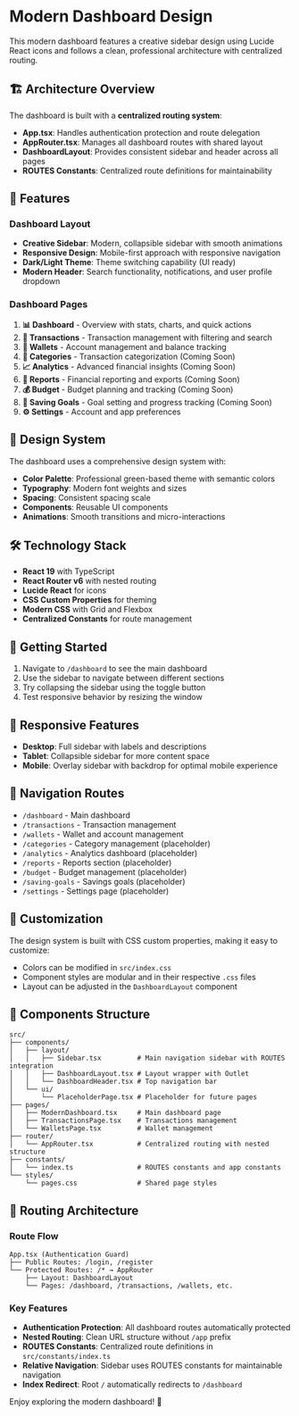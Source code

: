 # Modern Dashboard Design

This modern dashboard features a creative sidebar design using Lucide React icons and follows a clean, professional architecture with centralized routing.

## 🏗️ Architecture Overview

The dashboard is built with a **centralized routing system**:

- **App.tsx**: Handles authentication protection and route delegation
- **AppRouter.tsx**: Manages all dashboard routes with shared layout
- **DashboardLayout**: Provides consistent sidebar and header across all pages
- **ROUTES Constants**: Centralized route definitions for maintainability

## 🚀 Features

### Dashboard Layout

- **Creative Sidebar**: Modern, collapsible sidebar with smooth animations
- **Responsive Design**: Mobile-first approach with responsive navigation
- **Dark/Light Theme**: Theme switching capability (UI ready)
- **Modern Header**: Search functionality, notifications, and user profile dropdown

### Dashboard Pages

1. **📊 Dashboard** - Overview with stats, charts, and quick actions
2. **💸 Transactions** - Transaction management with filtering and search
3. **👛 Wallets** - Account management and balance tracking
4. **📁 Categories** - Transaction categorization (Coming Soon)
5. **📈 Analytics** - Advanced financial insights (Coming Soon)
6. **📄 Reports** - Financial reporting and exports (Coming Soon)
7. **💰 Budget** - Budget planning and tracking (Coming Soon)
8. **🎯 Saving Goals** - Goal setting and progress tracking (Coming Soon)
9. **⚙️ Settings** - Account and app preferences

## 🎨 Design System

The dashboard uses a comprehensive design system with:

- **Color Palette**: Professional green-based theme with semantic colors
- **Typography**: Modern font weights and sizes
- **Spacing**: Consistent spacing scale
- **Components**: Reusable UI components
- **Animations**: Smooth transitions and micro-interactions

## 🛠️ Technology Stack

- **React 19** with TypeScript
- **React Router v6** with nested routing
- **Lucide React** for icons
- **CSS Custom Properties** for theming
- **Modern CSS** with Grid and Flexbox
- **Centralized Constants** for route management

## 🚀 Getting Started

1. Navigate to `/dashboard` to see the main dashboard
2. Use the sidebar to navigate between different sections
3. Try collapsing the sidebar using the toggle button
4. Test responsive behavior by resizing the window

## 📱 Responsive Features

- **Desktop**: Full sidebar with labels and descriptions
- **Tablet**: Collapsible sidebar for more content space
- **Mobile**: Overlay sidebar with backdrop for optimal mobile experience

## 🎯 Navigation Routes

- `/dashboard` - Main dashboard
- `/transactions` - Transaction management
- `/wallets` - Wallet and account management
- `/categories` - Category management (placeholder)
- `/analytics` - Analytics dashboard (placeholder)
- `/reports` - Reports section (placeholder)
- `/budget` - Budget management (placeholder)
- `/saving-goals` - Savings goals (placeholder)
- `/settings` - Settings page (placeholder)

## 🎨 Customization

The design system is built with CSS custom properties, making it easy to customize:

- Colors can be modified in `src/index.css`
- Component styles are modular and in their respective `.css` files
- Layout can be adjusted in the `DashboardLayout` component

## 🔧 Components Structure

```
src/
├── components/
│   ├── layout/
│   │   ├── Sidebar.tsx         # Main navigation sidebar with ROUTES integration
│   │   ├── DashboardLayout.tsx # Layout wrapper with Outlet
│   │   └── DashboardHeader.tsx # Top navigation bar
│   └── ui/
│       └── PlaceholderPage.tsx # Placeholder for future pages
├── pages/
│   ├── ModernDashboard.tsx     # Main dashboard page
│   ├── TransactionsPage.tsx    # Transactions management
│   └── WalletsPage.tsx         # Wallet management
├── router/
│   └── AppRouter.tsx           # Centralized routing with nested structure
├── constants/
│   └── index.ts                # ROUTES constants and app constants
└── styles/
    └── pages.css               # Shared page styles
```

## 🎯 Routing Architecture

### Route Flow

```
App.tsx (Authentication Guard)
├── Public Routes: /login, /register
└── Protected Routes: /* → AppRouter
    ├── Layout: DashboardLayout
    └── Pages: /dashboard, /transactions, /wallets, etc.
```

### Key Features

- **Authentication Protection**: All dashboard routes automatically protected
- **Nested Routing**: Clean URL structure without `/app` prefix
- **ROUTES Constants**: Centralized route definitions in `src/constants/index.ts`
- **Relative Navigation**: Sidebar uses ROUTES constants for maintainable navigation
- **Index Redirect**: Root `/` automatically redirects to `/dashboard`

Enjoy exploring the modern dashboard! 🎉

